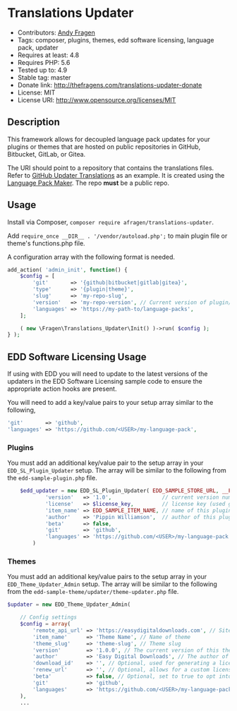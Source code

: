 
# Translations Updater

* Contributors: [Andy Fragen](https://github.com/afragen)
* Tags: composer, plugins, themes, edd software licensing, language pack, updater
* Requires at least: 4.8
* Requires PHP: 5.6
* Tested up to: 4.9
* Stable tag: master
* Donate link: <http://thefragens.com/translations-updater-donate>
* License: MIT
* License URI: <http://www.opensource.org/licenses/MIT>

## Description

This framework allows for decoupled language pack updates for your plugins or themes that are hosted on public repositories in GitHub, Bitbucket, GitLab, or Gitea.

 The URI should point to a repository that contains the translations files. Refer to [GitHub Updater Translations](https://github.com/afragen/github-updater-translations) as an example. It is created using the [Language Pack Maker](https://github.com/afragen/language-pack-maker). The repo **must** be a public repo.

## Usage

Install via Composer, `composer require afragen/translations-updater`.

Add `require_once __DIR__ . '/vendor/autoload.php';` to main plugin file or theme's functions.php file.

A configuration array with the following format is needed.

```php
add_action( 'admin_init', function() {
	$config = [
		'git'       => '{github|bitbucket|gitlab|gitea}',
		'type'      => '{plugin|theme}',
		'slug'      => 'my-repo-slug',
		'version'   => 'my-repo-version', // Current version of plugin/theme.
		'languages' => 'https://my-path-to/language-packs',
	];

	( new \Fragen\Translations_Updater\Init() )->run( $config );
} );
```

## EDD Software Licensing Usage

If using with EDD you will need to update to the latest versions of the updaters in the EDD Software Licensing sample code to ensure the appropriate action hooks are present.

You will need to add a key/value pairs to your setup array similar to the following,
```php
'git'       => 'github',
'languages' => 'https://github.com/<USER>/my-language-pack',
```

### Plugins

You must add an additional key/value pair to the setup array in your `EDD_SL_Plugin_Updater` setup. The array will be similar to the following from the `edd-sample-plugin.php` file.

```php
	$edd_updater = new EDD_SL_Plugin_Updater( EDD_SAMPLE_STORE_URL, __FILE__, array(
			'version'   => '1.0',                // current version number
			'license'   => $license_key,         // license key (used get_option above to retrieve from DB)
			'item_name' => EDD_SAMPLE_ITEM_NAME, // name of this plugin
			'author'    => 'Pippin Williamson',  // author of this plugin
			'beta'      => false,
			'git'       => 'github',
			'languages' => 'https://github.com/<USER>/my-language-pack',
		)
```

### Themes

You must add an additional key/value pairs to the setup array in your `EDD_Theme_Updater_Admin` setup. The array will be similar to the following from the `edd-sample-theme/updater/theme-updater.php` file.

```php
$updater = new EDD_Theme_Updater_Admin(

	// Config settings
	$config = array(
		'remote_api_url' => 'https://easydigitaldownloads.com', // Site where EDD is hosted
		'item_name'      => 'Theme Name', // Name of theme
		'theme_slug'     => 'theme-slug', // Theme slug
		'version'        => '1.0.0', // The current version of this theme
		'author'         => 'Easy Digital Downloads', // The author of this theme
		'download_id'    => '', // Optional, used for generating a license renewal link
		'renew_url'      => '', // Optional, allows for a custom license renewal link
		'beta'           => false, // Optional, set to true to opt into beta versions
		'git'            => 'github',
		'languages'      => 'https://github.com/<USER>/my-language-pack',
	),
	...
```
